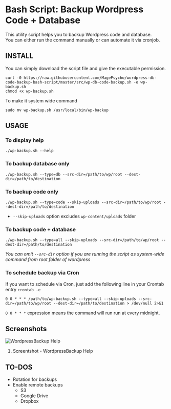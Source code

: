 # Bash Script: Backup Wordpress Code + Database

This utility script helps you to backup Wordpress code and database.   
You can either run the command manually or can automate it via cronjob.


## INSTALL
You can simply download the script file and give the executable permission.
```
curl -0 https://raw.githubusercontent.com/MagePsycho/wordpress-db-code-backup-bash-script/master/src/wp-db-code-backup.sh -o wp-backup.sh
chmod +x wp-backup.sh
```

To make it system wide command
```
sudo mv wp-backup.sh /usr/local/bin/wp-backup
```

## USAGE
### To display help
```
./wp-backup.sh --help
```

### To backup database only
```
./wp-backup.sh --type=db --src-dir=/path/to/wp/root --dest-dir=/path/to/destination
```

### To backup code only
```
./wp-backup.sh --type=code --skip-uploads --src-dir=/path/to/wp/root --dest-dir=/path/to/destination
```
- `--skip-uploads` option excludes `wp-content/uploads` folder

### To backup code + database
```
./wp-backup.sh --type=all --skip-uploads --src-dir=/path/to/wp/root --dest-dir=/path/to/destination
```

*You can omit `--src-dir` option if you are running the script as system-wide command from root folder of wordpress*

### To schedule backup via Cron
If you want to schedule via Cron, just add the following line in your Crontab entry `crontab -e`
```
0 0 * * * /path/to/wp-backup.sh --type=all --skip-uploads --src-dir=/path/to/wp/root --dest-dir=/path/to/destination > /dev/null 2>&1
```
`0 0 * * *` expression means the command will run run at every midnight.

## Screenshots
![WordpressBackup Help](https://github.com/MagePsycho/magento2-db-code-backup-bash-script/raw/master/docs/wordpress-backup-script-help.png "Mage2Backup Help")
1. Screentshot - WordpressBackup Help

## TO-DOS
- Rotation for backups
- Enable remote backups
    - S3
    - Google Drive
    - Dropbox
